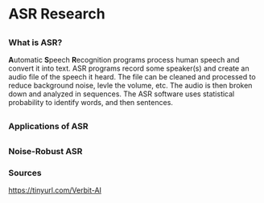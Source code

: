 # ASR Research
##
### What is ASR?  
**A**utomatic **S**peech **R**ecognition programs process human speech and convert it into text.
ASR programs record some speaker(s) and create an audio file of the speech it heard. The file can be cleaned and processed to reduce background noise, levle the volume, etc. The audio is then broken down and analyzed in sequences. 
The ASR software uses statistical probability to identify words, and then sentences.


##
### Applications of ASR  


##
### Noise-Robust ASR  




### Sources
https://tinyurl.com/Verbit-AI
